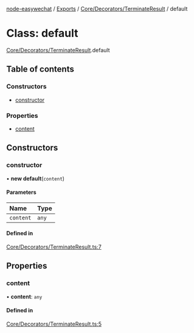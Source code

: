 [node-easywechat](../README.md) / [Exports](../modules.md) / [Core/Decorators/TerminateResult](../modules/Core_Decorators_TerminateResult.md) / default

# Class: default

[Core/Decorators/TerminateResult](../modules/Core_Decorators_TerminateResult.md).default

## Table of contents

### Constructors

- [constructor](Core_Decorators_TerminateResult.default.md#constructor)

### Properties

- [content](Core_Decorators_TerminateResult.default.md#content)

## Constructors

### constructor

• **new default**(`content`)

#### Parameters

| Name | Type |
| :------ | :------ |
| `content` | `any` |

#### Defined in

[Core/Decorators/TerminateResult.ts:7](https://github.com/hpyer/node-easywechat/blob/b017670/src/Core/Decorators/TerminateResult.ts#L7)

## Properties

### content

• **content**: `any`

#### Defined in

[Core/Decorators/TerminateResult.ts:5](https://github.com/hpyer/node-easywechat/blob/b017670/src/Core/Decorators/TerminateResult.ts#L5)
